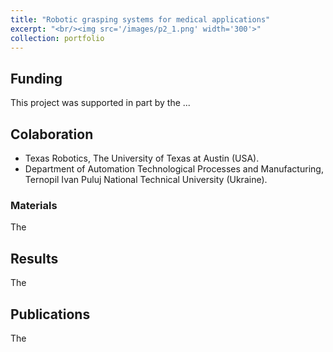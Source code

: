 ```yaml
---
title: "Robotic grasping systems for medical applications"
excerpt: "<br/><img src='/images/p2_1.png' width='300'>"
collection: portfolio
---
```

## Funding
This project was supported in part by the ...

## Colaboration
* Texas Robotics, The University of Texas at Austin (USA).
* Department of Automation Technological Processes and Manufacturing, Ternopil Ivan Puluj National Technical University (Ukraine).

### Materials

The


## Results

The

## Publications

The